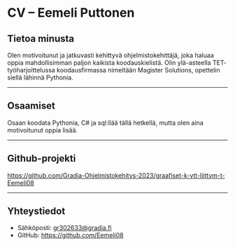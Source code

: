 # CV – Eemeli Puttonen

## Tietoa minusta

Olen motivoitunut ja jatkuvasti kehittyvä ohjelmistokehittäjä, joka haluaa oppia mahdollisimman paljon kaikista koodauskielistä.
Olin ylä-asteella TET- työharjoittelussa koodausfirmassa nimeltään Magister Solutions, opettelin siellä lähinnä Pythonia.

---

## Osaamiset

Osaan koodata Pythonia, C# ja sql:llää tällä hetkellä, mutta olen aina motivoitunut oppia lisää.

---



## Github-projekti

https://github.com/Gradia-Ohjelmistokehitys-2023/graafiset-k-ytt-liittym-t-Eemeli08

---

##  Yhteystiedot

- Sähköposti: gr302633@gradia.fi
- GitHub: https://github.com/Eemeli08
